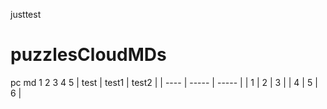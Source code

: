 justtest


# puzzlesCloudMDs
pc md
1
2
3
4
5
| test | test1 | test2 |
| ---- | ----- | ----- |
| 1 | 2 | 3 |
| 4 | 5 | 6 |
